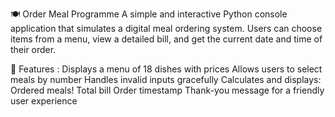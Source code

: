 🍽️ Order Meal Programme
A simple and interactive Python console application that simulates a digital meal ordering system. Users can choose items from a menu, view a detailed bill, and get the current date and time of their order.

📌 Features :
Displays a menu of 18 dishes with prices
Allows users to select meals by number
Handles invalid inputs gracefully
Calculates and displays:
Ordered meals!
Total bill
Order timestamp
Thank-you message for a friendly user experience
